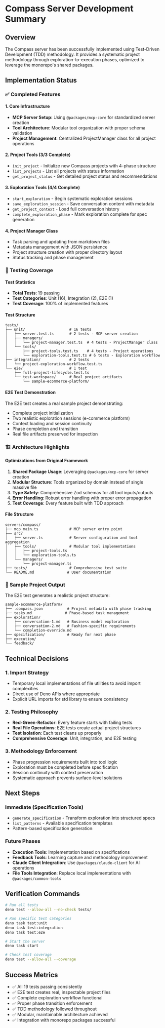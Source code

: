 # Compass Server Development Summary

## Overview

The Compass server has been successfully implemented using Test-Driven Development (TDD) methodology. It provides a systematic project methodology through exploration-to-execution phases, optimized to leverage the monorepo's shared packages.

## Implementation Status

### ✅ Completed Features

#### 1. Core Infrastructure
- **MCP Server Setup**: Using `@packages/mcp-core` for standardized server creation
- **Tool Architecture**: Modular tool organization with proper schema validation
- **Project Management**: Centralized ProjectManager class for all project operations

#### 2. Project Tools (3/3 Complete)
- `init_project` - Initialize new Compass projects with 4-phase structure
- `list_projects` - List all projects with status information  
- `get_project_status` - Get detailed project status and recommendations

#### 3. Exploration Tools (4/4 Complete)
- `start_exploration` - Begin systematic exploration sessions
- `save_exploration_session` - Save conversation content with metadata
- `get_project_context` - Load full conversation history
- `complete_exploration_phase` - Mark exploration complete for spec generation

#### 4. Project Manager Class
- Task parsing and updating from markdown files
- Metadata management with JSON persistence
- Project structure creation with proper directory layout
- Status tracking and phase management

### 🧪 Testing Coverage

#### Test Statistics
- **Total Tests**: 19 passing
- **Test Categories**: Unit (16), Integration (2), E2E (1)
- **Test Coverage**: 100% of implemented features

#### Test Structure
```
tests/
├── unit/                    # 16 tests
│   ├── server.test.ts       # 2 tests - MCP server creation
│   ├── managers/
│   │   └── project-manager.test.ts  # 4 tests - ProjectManager class
│   └── tools/
│       ├── project-tools.test.ts    # 4 tests - Project operations
│       └── exploration-tools.test.ts # 6 tests - Exploration workflow
├── integration/             # 2 tests
│   └── project-exploration-workflow.test.ts
└── e2e/                     # 1 test
    ├── full-project-lifecycle.test.ts
    └── test-workspace/      # Real project artifacts
        └── sample-ecommerce-platform/
```

#### E2E Test Demonstration
The E2E test creates a real sample project demonstrating:
- Complete project initialization
- Two realistic exploration sessions (e-commerce platform)
- Context loading and session continuity
- Phase completion and transition
- Real file artifacts preserved for inspection

### 🏗️ Architecture Highlights

#### Optimizations from Original Framework
1. **Shared Package Usage**: Leveraging `@packages/mcp-core` for server creation
2. **Modular Structure**: Tools organized by domain instead of single massive file
3. **Type Safety**: Comprehensive Zod schemas for all tool inputs/outputs
4. **Error Handling**: Robust error handling with proper error propagation
5. **Test Coverage**: Every feature built with TDD approach

#### File Structure
```
servers/compass/
├── mcp_main.ts              # MCP server entry point
├── src/
│   ├── server.ts            # Server configuration and tool aggregation
│   ├── tools/               # Modular tool implementations
│   │   ├── project-tools.ts
│   │   └── exploration-tools.ts
│   └── managers/
│       └── project-manager.ts
├── tests/                   # Comprehensive test suite
└── README.md               # User documentation
```

### 📁 Sample Project Output

The E2E test generates a realistic project structure:
```
sample-ecommerce-platform/
├── .compass.json           # Project metadata with phase tracking
├── tasks.md               # Phase-based task management
├── exploration/
│   ├── conversation-1.md   # Business model exploration
│   ├── conversation-2.md   # Fashion-specific requirements
│   └── completion-override.md
├── specification/          # Ready for next phase
├── execution/
└── feedback/
```

## Technical Decisions

### 1. Import Strategy
- Temporary local implementations of file utilities to avoid import complexities
- Direct use of Deno APIs where appropriate
- Explicit URL imports for std library to ensure consistency

### 2. Testing Philosophy
- **Red-Green-Refactor**: Every feature starts with failing tests
- **Real File Operations**: E2E tests create actual project structures
- **Test Isolation**: Each test cleans up properly
- **Comprehensive Coverage**: Unit, integration, and E2E testing

### 3. Methodology Enforcement
- Phase progression requirements built into tool logic
- Exploration must be completed before specification
- Session continuity with context preservation
- Systematic approach prevents surface-level solutions

## Next Steps

### Immediate (Specification Tools)
- `generate_specification` - Transform exploration into structured specs
- `list_patterns` - Available specification templates
- Pattern-based specification generation

### Future Phases
- **Execution Tools**: Implementation based on specifications
- **Feedback Tools**: Learning capture and methodology improvement
- **Claude Client Integration**: Use `@packages/claude-client` for AI operations
- **File Tools Integration**: Replace local implementations with `@packages/common-tools`

## Verification Commands

```bash
# Run all tests
deno test --allow-all --no-check tests/

# Run specific test categories
deno task test:unit
deno task test:integration  
deno task test:e2e

# Start the server
deno task start

# Check test coverage
deno test --allow-all --coverage
```

## Success Metrics

- ✅ All 19 tests passing consistently
- ✅ E2E test creates real, inspectable project files
- ✅ Complete exploration workflow functional
- ✅ Proper phase transition enforcement
- ✅ TDD methodology followed throughout
- ✅ Modular, maintainable architecture achieved
- ✅ Integration with monorepo packages successful